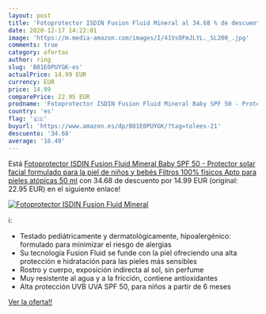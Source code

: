 ```yaml
---
layout: post
title: 'Fotoprotector ISDIN Fusion Fluid Mineral al 34.68 % de descuento'
date: 2020-12-17 14:22:01
image: 'https://m.media-amazon.com/images/I/41VsOFmJLYL._SL200_.jpg'
comments: true
category: ofertas
author: ring
slug: 'B01E0PUYGK-es'
actualPrice: 14.99 EUR
currency: EUR
price: 14.99
comparePrice: 22.95 EUR
prodname: 'Fotoprotector ISDIN Fusion Fluid Mineral Baby SPF 50 - Protector solar facial formulado para la piel de niños y bebés  Filtros 100% físicos  Apto para pieles atópicas  50 ml'
country: 'es'
flag: '🇪🇸'
buyurl: 'https://www.amazon.es/dp/B01E0PUYGK/?tag=tolees-21'
descuento: '34.68'
average: '16.48'
---
```


Está [Fotoprotector ISDIN Fusion Fluid Mineral Baby SPF 50 - Protector solar facial formulado para la piel de niños y bebés  Filtros 100% físicos  Apto para pieles atópicas  50 ml](https://www.amazon.es/dp/B01E0PUYGK/?tag=tolees-21) con 34.68 de descuento por 14.99 EUR (original: 22.95 EUR) en el siguiente enlace!

[![Fotoprotector ISDIN Fusion Fluid Mineral](https://m.media-amazon.com/images/I/41VsOFmJLYL._SL200_.jpg)](https://www.amazon.es/dp/B01E0PUYGK/?tag=tolees-21)

ℹ️:

- Testado pediátricamente y dermatológicamente, hipoalergénico: formulado para minimizar el riesgo de alergias
- Su tecnología Fusion Fluid se funde con la piel ofreciendo una alta protección e hidratación para las pieles más sensibles
- Rostro y cuerpo, exposición indirecta al sol, sin perfume
- Muy resistente al agua y a la fricción, contiene antioxidantes
- Alta protección UVB UVA SPF 50, para niños a partir de 6 meses

[Ver la oferta!!](https://www.amazon.es/dp/B01E0PUYGK/?tag=tolees-21)
